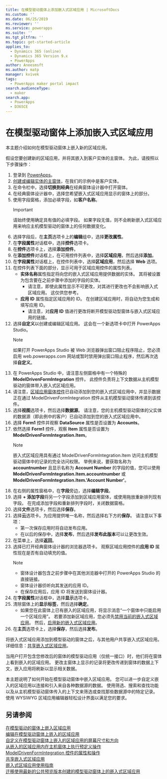 ```yaml
---
title: 在模型驱动窗体上添加嵌入式区域应用 | MicrosoftDocs
ms.custom: ''
ms.date: 06/25/2019
ms.reviewer: ''
ms.service: powerapps
ms.suite: ''
ms.tgt_pltfrm: ''
ms.topic: get-started-article
applies_to:
  - Dynamics 365 (online)
  - Dynamics 365 Version 9.x
  - PowerApps
author: Aneesmsft
ms.author: matp
manager: kvivek
tags:
  - PowerApps maker portal impact
search.audienceType:
  - maker
search.app:
  - PowerApps
  - D365CE
---
```


# <a name="add-an-embedded-canvas-app-on-a-model-driven-form"></a>在模型驱动窗体上添加嵌入式区域应用
本主题介绍如何在模型驱动窗体上嵌入新的区域应用。

假设您要创建新的区域应用，并将其嵌入到客户实体的主窗体。 为此，请按照以下步骤操作： 

1.  登录到 [PowerApps](https://web.powerapps.com/?utm_source=padocs&utm_medium=linkinadoc&utm_campaign=referralsfromdoc)。
2.  [创建或编辑实体的主窗体](create-and-edit-forms.md)，在我们的示例中是客户实体。 
3.  在命令栏中，选择**切换到经典**在经典窗体设计器中打开窗体。
4.  在经典窗体设计器中，选择您希望嵌入式区域应用显示的窗体上的部分。
5.  使用字段窗格，添加必填字段，如**客户名称**。
      > [!IMPORTANT]
      > 请始终使用确定具有值的必填字段。 如果字段无值，则不会刷新嵌入式区域应用来响应主机模型驱动的窗体上的任何数据变化。
6.  选择字段后，在**主页**选项卡上的**编辑**组中，选择**更改属性**。
7.  在**字段属性**对话框中，选择**控件**选项卡。
8.  在**控件**选项卡上，选择**添加控件**。
9.  在**添加控件**对话框上，在可用控件列表中，选择**区域应用**，然后选择**添加**。
10. 在**字段属性**对话框上，在控件列表中，选择**区域应用**，然后选择 **Web** 选项。
11. 在控件列表下面的部分，显示可用于区域应用控件的属性列表。
     - **实体名称**属性指定将向您的嵌入式区域应用提供数据的实体。 其将被设置为包含要在之前步骤中添加的字段的实体。
         - 请注意，即使此属性显示不可更改，对其进行更改也不会影响嵌入式区域应用。 这仅供您参考。
     - **应用 ID** 属性指定区域应用的 ID。 在创建区域应用时，将自动为您生成和填写应用 ID。
         - 请注意，对**应用 ID** 值进行更改将断开模型驱动型窗体与嵌入式区域应用的链接。
12. 选择**自定义**以创建或编辑区域应用。 这会在一个新选项卡中打开 PowerApps Studio。
       > [!NOTE]
       > 如果打开 PowerApps Studio 被 Web 浏览器弹出窗口阻止程序阻止，您必须启用 web.powerapps.com 网站或暂时禁用弹出窗口阻止程序，然后再次选择**自定义**。
13. 在 PowerApps Studio 中，请注意左侧窗格中有一个特殊的 **ModelDrivenFormIntegration** 控件。 此控件负责将上下文数据从主机模型驱动的窗体带入嵌入式区域应用。
14. 请注意，[区域应用窗体控件](../canvas-apps/controls/control-form-detail.md)已自动添加到您的嵌入式区域应用中，并显示数据正在通过 ModelDrivenFormIntegration 控件从主机模型驱动窗体传递到该控件。 
15. 选择**视图**选项卡，然后选择**数据源**。 请注意，您的主机模型驱动窗体的父实体的数据源（即此例中的客户）已自动添加到您的嵌入式区域应用中。
16. 选择 **Form1** 控件并观察 **DataSource** 属性是否设置为 **Accounts**。
17. 依然选择 **Form1** 控件，观察 **Item** 属性是否设置为 **ModelDrivenFormIntegration.Item**。
    > [!NOTE]
    > 嵌入式区域应用具有通过 ModelDrivenFormIntegration.Item 访问主机模型驱动窗体中的记录的完全访问权限。 举例来说，要获取名称为 **accountnumber** 且显示名称为 **Account Number** 的字段的值，您可以使用 **ModelDrivenFormIntegration.Item.accountnumber** 或 **ModelDrivenFormIntegration.Item.'Account Number'**。
18. 在右侧的属性窗格中，在**字段**旁边，选择**编辑字段**。
19. 选择 **+ 添加字段**将另一个字段添加到区域应用窗体，或使用拖放重新排列现有字段。 在完成添加字段和重新排列字段时，关闭数据窗格。
20. 选择**文件**选项卡，然后选择**保存**。
21. 选择**云**选项卡。为应用提供唯一名称，然后选择右下方的**保存**。 请注意以下事项： 
    -  第一次保存应用时将自动发布应用。
      -  在以后的保存中，选择**发布**，然后选择**发布此版本**可以让更改生效。
22. 在菜单上，选择**返回**。
23. 选择已打开经典窗体设计器的浏览器选项卡。 观察区域应用控件的**应用 ID** 属性现在是否有自动填充的值。
    > [!NOTE]
    > - 窗体设计器包含之前步骤中在其他浏览器中打开的 PowerApps Studio 的直接链接。
    > - 窗体设计器侦听向其发送的应用 ID。 
    > - 在保存应用后，应用 ID 将发送到窗体设计器。
24. 在**字段属性**对话框中，选择**显示**选项卡。
25. 清除窗体上的**显示标签**，然后选择**确定**。
    -   如果您在此窗体上已有嵌入的区域应用，将显示消息“一个窗体中只能启用一个区域应用”。 若要添加新区域应用，您必须先[禁用当前的嵌入式区域应用](embedded-canvas-app-guidelines.md#disable-an-embedded-canvas-app)。 然后，[启用新的嵌入式区域应用](embedded-canvas-app-guidelines.md#enable-an-embedded-canvas-app)。
26. 在**主页**选项卡上，选择**保存**，然后选择**发布**。

将嵌入式区域应用添加到模型驱动的窗体之后，与其他用户共享嵌入式区域应用。 详细信息：[共享嵌入式区域应用](share-embedded-canvas-app.md)。

当用户打开包含您修改后的窗体的模型驱动应用（仅统一接口）时，他们将在窗体上看到嵌入的区域应用。 更改主窗体上显示的记录将更改传递到窗体的数据上下文，嵌入应用将刷新以显示相关数据。

本主题说明了如何开始在模型驱动窗体中嵌入区域应用。 您可以进一步自定义嵌入的区域应用以连接和引入来自各种数据源的数据。 使用筛选、搜索和查找功能以及从主机模型驱动窗体传入的上下文来筛选或查找那些数据源中的特定记录。 使用 WYSIWYG 区域应用编辑器轻松设计界面以满足您的要求。

## <a name="see-also"></a>另请参阅
[在模型驱动的窗体上嵌入区域应用](embed-canvas-app-in-form.md) <br />
[编辑在模型驱动窗体上嵌入的区域应用](embedded-canvas-app-edit-classic-designer.md) <br />
[自定义在模型驱动窗体上嵌入的区域应用的屏幕尺寸和方向](embedded-canvas-app-customize-screen.md) <br />
[从嵌入的区域应用内在主机窗体上执行预定义操作](embedded-canvas-app-actions.md) <br />
[ModelDrivenFormIntegration 控件的属性和操作](embedded-canvas-app-properties-actions.md) <br />
[共享嵌入式区域应用](share-embedded-canvas-app.md) <br />
[嵌入式区域应用使用指南](embedded-canvas-app-guidelines.md) <br />
[迁移使用最新的公共预览版本创建的模型驱动窗体上的嵌入式区域应用](embedded-canvas-app-migrate-from-preview.md) <br />
